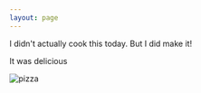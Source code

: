 ```yaml
---
layout: page
---
```

I didn't actually cook this today. But I did make it!

It was delicious

![pizza](https://i.imgur.com/daD6B41.jpg)